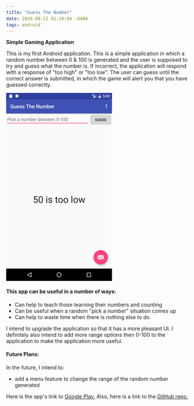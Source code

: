 ```yaml
---
title: "Guess The Number"
date: 2016-08-22 01:20:04 -0400
tags: android
---
```

**Simple Gaming Application**

This is my first Android application. <!--sep-->This is a simple application in which a random number between 0 & 100 is generated and the user is supposed to try and guess what the number is. If incorrect, the application will respond with a response of "too high" or "too low".
The user can guess until the correct answer is submitted, in which the game will alert you that you have guessed correctly.

<img class="imgMD" src="/assets/img/posts/GuessTN-Guess.png" align="middle" width="288" height="512" alt="After guess screenshot">

#### This app can be useful in a number of ways: ####

- Can help to teach those learning their numbers and counting
- Can be useful when a random "pick a number" situation comes up
- Can help to waste time when there is nothing else to do

I intend to upgrade the application so that it has a more pleasant UI. I definitely also intend to add more range options then
0-100 to the application to make the application more useful.

#### Future Plans: ####

In the future, I intend to:

- add a menu feature to change the range of the random number generated

Here is the app's link to [Google Play.](https://play.google.com/store/apps/details?id=io.github.ngbrown11.myfirstapp)
Also, here is a link to the [GitHub repo.](https://github.com/ngbrown11/guess-the-number)
